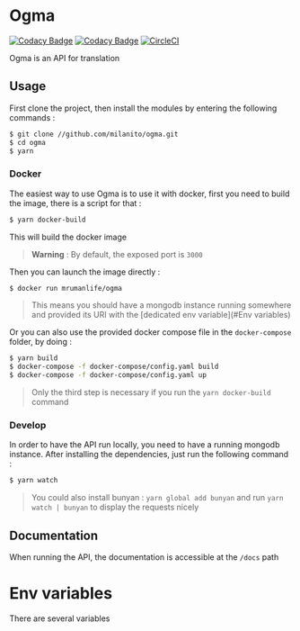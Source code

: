 # Ogma

[![Codacy Badge](https://api.codacy.com/project/badge/Coverage/a124c4eeb36c43da9f10bcd867ada423)](https://www.codacy.com/app/rondeau.matthieu.r/ogma?utm_source=github.com&utm_medium=referral&utm_content=milanito/ogma&utm_campaign=Badge_Coverage) [![Codacy Badge](https://api.codacy.com/project/badge/Grade/a124c4eeb36c43da9f10bcd867ada423)](https://www.codacy.com/app/rondeau.matthieu.r/ogma?utm_source=github.com&utm_medium=referral&utm_content=milanito/ogma&utm_campaign=badger) [![CircleCI](https://circleci.com/gh/milanito/ogma.svg?style=svg)](https://circleci.com/gh/milanito/ogma)

Ogma is an API for translation

## Usage

First clone the project, then install the modules by entering the following commands :

```bash
$ git clone //github.com/milanito/ogma.git
$ cd ogma
$ yarn
```

### Docker

The easiest way to use Ogma is to use it with docker, first you need to build the image, there is a script for that :

```bash
$ yarn docker-build
```

This will build the docker image

> **Warning** : By default, the exposed port is `3000`

Then you can launch the image directly :

```bash
$ docker run mrumanlife/ogma
```

> This means you should have a mongodb instance running somewhere and provided its URI with the [dedicated env variable](#Env variables)

Or you can also use the provided docker compose file in the `docker-compose` folder, by doing :

```bash
$ yarn build
$ docker-compose -f docker-compose/config.yaml build
$ docker-compose -f docker-compose/config.yaml up
```

> Only the third step is necessary if you run the `yarn docker-build` command

### Develop

In order to have the API run locally, you need to have a running mongodb instance. After installing the dependencies, just run the following command :

```bash
$ yarn watch
```

> You could also install bunyan : `yarn global add bunyan` and run `yarn watch | bunyan` to display the requests nicely

## Documentation

When running the API, the documentation is accessible at the `/docs` path

# Env variables

There are several variables 
